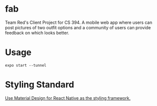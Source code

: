 # fab

Team Red's Client Project for CS 394. A mobile web app where users can post pictures of two outfit options and a community of users can provide feedback on which looks better.

# Usage

`expo start --tunnel`

# Styling Standard

[Use Material Design for React Native as the styling framework.](https://callstack.github.io/react-native-paper/index.html)
